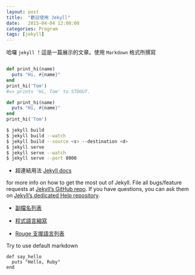 ```yaml
---
layout: post
title:  "歡迎使用 Jekyll"
date:   2015-04-04 12:00:00
categories: Program
tags: [jekyll]
---
```


哈囉 `jekyll` ！這是一篇展示的文章。使用 `Markdown` 格式所撰寫

<!--more-->

~~~ruby

def print_hi(name)
  puts "Hi, #{name}"
end
print_hi('Tom')
#=> prints 'Hi, Tom' to STDOUT.

~~~


~~~~~ ruby
def print_hi(name)
  puts "Hi, #{name}"
end
print_hi('Tom')
~~~~~


~~~~~ bash
$ jekyll build
$ jekyll build --watch
$ jekyll build --source <s> --destination <d>
$ jekyll serve
$ jekyll serve --watch
$ jekyll serve --port 8000
~~~~~

* 超連結用法 [Jekyll docs][jekyll]

>
for more info on how to get the most out of Jekyll. File all bugs/feature requests at [Jekyll’s GitHub repo][jekyll-gh]. If you have questions, you can ask them on [Jekyll’s dedicated Help repository][jekyll-help].

* [副檔名列表](http://www.file-extensions.org/filetype/extension/name/source-code-and-script-files)

* [程式語言縮寫](https://support.codebasehq.com/articles/tips-tricks/syntax-highlighting-in-markdown)

* [Rouge 支援語言列表](https://github.com/jneen/rouge/wiki/List-of-supported-languages-and-lexers)

Try to use default markdown


    def say_hello
      puts "Hello, Ruby"
    end


[jekyll]:      http://jekyllrb.com
[jekyll-gh]:   https://github.com/jekyll/jekyll
[jekyll-help]: https://github.com/jekyll/jekyll-help
